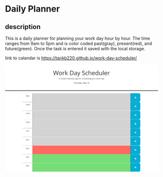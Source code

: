 # Daily Planner
## description 
This is a daily planner for planning your work day hour by hour. The time ranges from 9am to 5pm and is color coded past(gray), present(red), and future(green). Once the task is entered it saved with the local storage. 

link to calandar is https://tankb220.github.io/work-day-scheduler/

![alt text](Assets/images/Work-Day-Scheduler.png)

